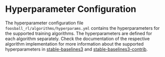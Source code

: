 # Hyperparameter Configuration
The hyperparameter configuration file `foosball_rl/algorithms/hyperparams.yml` contains the hyperparameters for the supported training algorithms. The hyperparameters are defined for each algorithm separately. Check the documentation of the respective algorithm implementation for more information about the supported hyperparameters in [stable-baselines3](https://github.com/DLR-RM/stable-baselines3) and [stable-baselines3-contrib](https://github.com/Stable-Baselines-Team/stable-baselines3-contrib).
